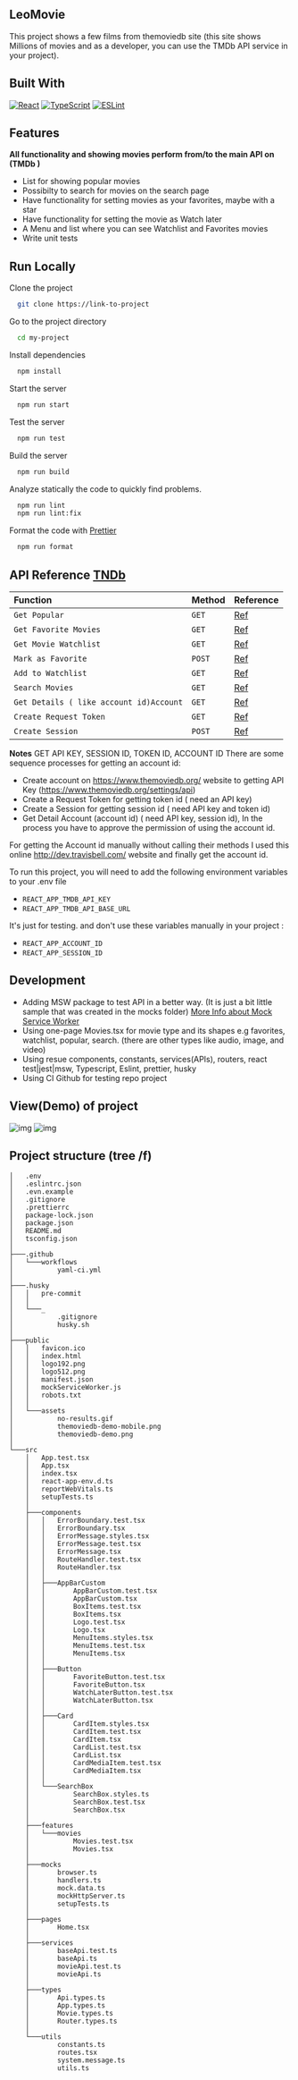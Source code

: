 ## LeoMovie

This project shows a few films from themoviedb site (this site shows Millions of movies and as a developer, you can use the TMDb API service in your project).

## Built With

[![React](https://img.shields.io/badge/react-%2320232a.svg?style=for-the-badge&logo=react&logoColor=%2361DAFB)](https://reactjs.org)
[![TypeScript](https://img.shields.io/badge/typescript-%23007ACC.svg?style=for-the-badge&logo=typescript&logoColor=white)](https://www.typescriptlang.org/)
[![ESLint](https://img.shields.io/badge/ESLint-4B3263?style=for-the-badge&logo=eslint&logoColor=white)](https://eslint.org/)

## Features

**All functionality and showing movies perform from/to the main API on (TMDb )**

- List for showing popular movies
- Possibilty to search for movies on the search page
- Have functionality for setting movies as your favorites, maybe with a star
- Have functionality for setting the movie as Watch later
- A Menu and list where you can see Watchlist and Favorites movies
- Write unit tests

## Run Locally

Clone the project

```bash
  git clone https://link-to-project
```

Go to the project directory

```bash
  cd my-project
```

Install dependencies

```bash
  npm install
```

Start the server

```bash
  npm run start
```

Test the server

```bash
  npm run test
```

Build the server

```bash
  npm run build
```

Analyze statically the code to quickly find problems.

```bash
  npm run lint
  npm run lint:fix
```

Format the code with [Prettier](https://prettier.io/)

```bash
  npm run format
```

## API Reference [TNDb](developers.themoviedb.org)

| Function                                | Method | Reference                                                                      |
| :-------------------------------------- | :----- | :----------------------------------------------------------------------------- |
| `Get Popular`                           | `GET`  | [Ref](https://developers.themoviedb.org/3/movies/get-popular-movies)           |
| `Get Favorite Movies`                   | `GET`  | [Ref](https://developers.themoviedb.org/3/account/get-favorite-movies)         |
| `Get Movie Watchlist`                   | `GET`  | [Ref](https://developers.themoviedb.org/3/account/get-movie-watchlist)         |
| `Mark as Favorite`                      | `POST` | [Ref](https://developers.themoviedb.org/3/account/mark-as-favorite)            |
| `Add to Watchlist`                      | `GET`  | [Ref](https://developers.themoviedb.org/3/account/add-to-watchlist)            |
| `Search Movies`                         | `GET`  | [Ref](https://developers.themoviedb.org/3/search/search-movies)                |
| `Get Details ( like account id)Account` | `GET`  | [Ref](https://developers.themoviedb.org/3/account/get-account-details)         |
| `Create Request Token`                  | `GET`  | [Ref](https://developers.themoviedb.org/3/authentication/create-request-token) |
| `Create Session`                        | `POST` | [Ref](https://developers.themoviedb.org/3/authentication/create-session)       |

**Notes** GET API KEY, SESSION ID, TOKEN ID, ACCOUNT ID
There are some sequence processes for getting an account id:

- Create account on https://www.themoviedb.org/ website to getting API Key (https://www.themoviedb.org/settings/api)
- Create a Request Token for getting token id ( need an API key)
- Create a Session for getting session id ( need API key and token id)
- Get Detail Account (account id) ( need API key, session id), In the process you have to approve the permission of using the account id.

For getting the Account id manually without calling their methods I used this online http://dev.travisbell.com/ website and finally get the account id.

To run this project, you will need to add the following environment variables to your .env file

- `REACT_APP_TMDB_API_KEY`
- `REACT_APP_TMDB_API_BASE_URL`

It's just for testing. and don't use these variables manually in your project :

- `REACT_APP_ACCOUNT_ID`
- `REACT_APP_SESSION_ID`

## Development

- Adding MSW package to test API in a better way. (It is just a bit little sample that was created in the mocks folder) [More Info about Mock Service Worker](https://mswjs.io/)
- Using one-page Movies.tsx for movie type and its shapes e.g favorites, watchlist, popular, search. (there are other types like audio, image, and video)
- Using resue components, constants, services(APIs), routers, react test|jest|msw, Typescript, Eslint, prettier, husky
- Using CI Github for testing repo project

## View(Demo) of project

![img](public/assets/themoviedb-demo.png)
![img](public/assets/themoviedb-demo-mobile.png)

## Project structure (tree /f)

```
│   .env
│   .eslintrc.json
│   .evn.example
│   .gitignore
│   .prettierrc
│   package-lock.json
│   package.json
│   README.md
│   tsconfig.json
│
├───.github
│   └───workflows
│           yaml-ci.yml
│
├───.husky
│   │   pre-commit
│   │
│   └───_
│           .gitignore
│           husky.sh
│
├───public
│   │   favicon.ico
│   │   index.html
│   │   logo192.png
│   │   logo512.png
│   │   manifest.json
│   │   mockServiceWorker.js
│   │   robots.txt
│   │
│   └───assets
│           no-results.gif
│           themoviedb-demo-mobile.png
│           themoviedb-demo.png
│
└───src
    │   App.test.tsx
    │   App.tsx
    │   index.tsx
    │   react-app-env.d.ts
    │   reportWebVitals.ts
    │   setupTests.ts
    │
    ├───components
    │   │   ErrorBoundary.test.tsx
    │   │   ErrorBoundary.tsx
    │   │   ErrorMessage.styles.tsx
    │   │   ErrorMessage.test.tsx
    │   │   ErrorMessage.tsx
    │   │   RouteHandler.test.tsx
    │   │   RouteHandler.tsx
    │   │
    │   ├───AppBarCustom
    │   │       AppBarCustom.test.tsx
    │   │       AppBarCustom.tsx
    │   │       BoxItems.test.tsx
    │   │       BoxItems.tsx
    │   │       Logo.test.tsx
    │   │       Logo.tsx
    │   │       MenuItems.styles.tsx
    │   │       MenuItems.test.tsx
    │   │       MenuItems.tsx
    │   │
    │   ├───Button
    │   │       FavoriteButton.test.tsx
    │   │       FavoriteButton.tsx
    │   │       WatchLaterButton.test.tsx
    │   │       WatchLaterButton.tsx
    │   │
    │   ├───Card
    │   │       CardItem.styles.tsx
    │   │       CardItem.test.tsx
    │   │       CardItem.tsx
    │   │       CardList.test.tsx
    │   │       CardList.tsx
    │   │       CardMediaItem.test.tsx
    │   │       CardMediaItem.tsx
    │   │
    │   └───SearchBox
    │           SearchBox.styles.ts
    │           SearchBox.test.tsx
    │           SearchBox.tsx
    │
    ├───features
    │   └───movies
    │           Movies.test.tsx
    │           Movies.tsx
    │
    ├───mocks
    │       browser.ts
    │       handlers.ts
    │       mock.data.ts
    │       mockHttpServer.ts
    │       setupTests.ts
    │
    ├───pages
    │       Home.tsx
    │
    ├───services
    │       baseApi.test.ts
    │       baseApi.ts
    │       movieApi.test.ts
    │       movieApi.ts
    │
    ├───types
    │       Api.types.ts
    │       App.types.ts
    │       Movie.types.ts
    │       Router.types.ts
    │
    └───utils
            constants.ts
            routes.tsx
            system.message.ts
            utils.ts

```
